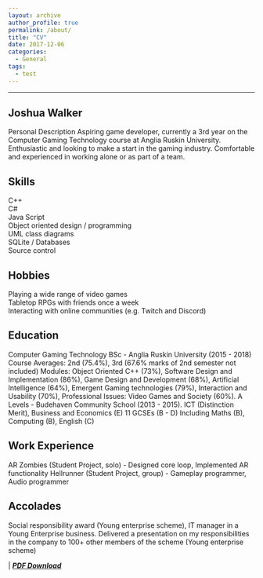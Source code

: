 ```yaml
---
layout: archive
author_profile: true
permalink: /about/
title: "CV"
date: 2017-12-06
categories:
  - General
tags:
  - test
---
```

------
## Joshua Walker
Personal Description
Aspiring game developer, currently a 3rd year on the Computer Gaming Technology course at Anglia Ruskin University.
Enthusiastic and looking to make a start in the gaming industry.
Comfortable and experienced in working alone or as part of a team.
## Skills
C++  
C#  
Java Script  
Object oriented design / programming  
UML class diagrams  
SQLite / Databases  
Source control  

## Hobbies
Playing a wide range of video games  
Tabletop RPGs with friends once a week  
Interacting with online communities (e.g. Twitch
and Discord)  

## Education
Computer Gaming Technology BSc - Anglia Ruskin University (2015 - 2018)
Course Averages: 2nd (75.4%), 3rd (67.6% marks of 2nd semester not included)
Modules: Object Oriented C++ (73%), Software Design and Implementation (86%), Game Design and
Development (68%), Artificial Intelligence (64%), Emergent Gaming technologies (79%), Interaction and
Usability (70%), Professional Issues: Video Games and Society (60%).
A Levels - Budehaven Community School (2013 - 2015).
ICT (Distinction Merit), Business and Economics (E)
11 GCSEs (B - D) Including Maths (B), Computing (B), English (C)

## Work Experience
AR Zombies (Student Project, solo) - Designed core loop, Implemented AR functionality
Hellrunner (Student Project, group) - Gameplay programmer, Audio programmer

## Accolades
Social responsibility award (Young enterprise scheme), IT manager in a Young Enterprise business.
Delivered a presentation on my responsibilities in the company to 100+ other members of the scheme (Young enterprise scheme)

 | [**_PDF Download_**](https://jjrwalker.github.io/assets/pdf/CV.pdf)
